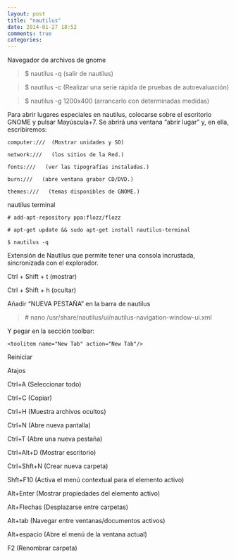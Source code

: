 ```yaml
---
layout: post
title: "nautilus"
date: 2014-01-27 18:52
comments: true
categories: 
---
```

Navegador de archivos de gnome

>$ nautilus -q  (salir de nautilus)

>$ nautilus -c  (Realizar una serie rápida de pruebas de autoevaluación)

>$ nautilus -g 1200x400 (arrancarlo con determinadas medidas)

Para abrir lugares especiales en nautilus, colocarse sobre el escritorio GNOME y pulsar Mayúscula+7. Se abrirá una ventana “abrir lugar” y, en ella, escribiremos:

	computer:///  (Mostrar unidades y SO)

	network:///   (los sitios de la Red.)

	fonts:///   (ver las tipografías instaladas.)

	burn:///   (abre ventana grabar CD/DVD.)

	themes:///   (temas disponibles de GNOME.)

nautilus terminal

	# add-apt-repository ppa:flozz/flozz

	# apt-get update && sudo apt-get install nautilus-terminal

	$ nautilus -q

Extensión de Nautilus que permite tener una consola incrustada, sincronizada con el explorador.

Ctrl + Shift + t   (mostrar)

Ctrl + Shift + h  (ocultar)

Añadir “NUEVA PESTAÑA” en la barra de nautilus 

>\# nano /usr/share/nautilus/ui/nautilus-navigation-window-ui.xml 

Y pegar en la sección toolbar: 

	<toolitem name="New Tab" action="New Tab"/> 

Reiniciar

Atajos

Ctrl+A (Seleccionar todo)

Ctrl+C (Copiar)

Ctrl+H (Muestra archivos ocultos)

Ctrl+N (Abre nueva pantalla)

Ctrl+T (Abre una nueva pestaña)

Ctrl+Alt+D (Mostrar escritorio)

Ctrl+Shft+N (Crear nueva carpeta)

Shft+F10 (Activa el menú contextual para el elemento activo)

Alt+Enter (Mostrar propiedades del elemento activo)

Alt+Flechas (Desplazarse entre carpetas)

Alt+tab (Navegar entre ventanas/documentos activos)

Alt+espacio (Abre el menú de la ventana actual)

F2 (Renombrar carpeta)

